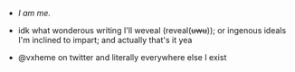 - *I am me.*
- idk what wonderous writing I'll weveal (reveal(~~uwu~~)); or ingenous ideals I'm inclined to impart; and actually that's it yea


- @vxheme on twitter and literally everywhere else I exist
<!---
vxheme/vxheme is a ✨ special ✨ repository because its `README.md` (this file) appears on your GitHub profile.
You can click the Preview link to take a look at your changes.
--->
